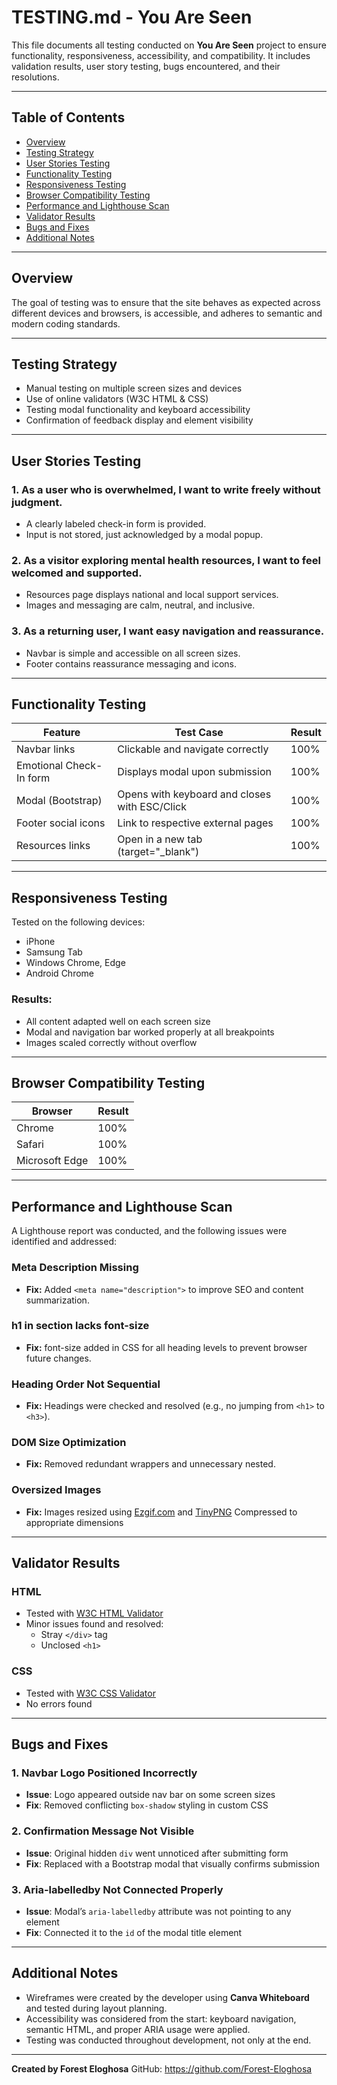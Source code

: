 # TESTING.md - You Are Seen

This file documents all testing conducted on  **You Are Seen** project to ensure functionality, responsiveness, accessibility, and compatibility. It includes validation results, user story testing, bugs encountered, and their resolutions.

---

## Table of Contents
- [Overview](#overview)
- [Testing Strategy](#testing-strategy)
- [User Stories Testing](#user-stories-testing)
- [Functionality Testing](#functionality-testing)
- [Responsiveness Testing](#responsiveness-testing)
- [Browser Compatibility Testing](#browser-compatibility-testing)
- [Performance and Lighthouse Scan](#performance-and-lighthouse-scan)
- [Validator Results](#validator-results)
- [Bugs and Fixes](#bugs-and-fixes)
- [Additional Notes](#additional-notes)

---

##  Overview

The goal of testing was to ensure that the site behaves as expected across different devices and browsers, is accessible, and adheres to semantic and modern coding standards.

---

## Testing Strategy
- Manual testing on multiple screen sizes and devices
- Use of online validators (W3C HTML & CSS)
- Testing modal functionality and keyboard accessibility
- Confirmation of feedback display and element visibility

---

## User Stories Testing

### 1. As a user who is overwhelmed, I want to write freely without judgment.
- A clearly labeled check-in form is provided.
- Input is not stored, just acknowledged by a modal popup.

### 2. As a visitor exploring mental health resources, I want to feel welcomed and supported.
-  Resources page displays national and local support services.
- Images and messaging are calm, neutral, and inclusive.

### 3. As a returning user, I want easy navigation and reassurance.
- Navbar is simple and accessible on all screen sizes.
- Footer contains reassurance messaging and icons.

---

##  Functionality Testing

| Feature                       | Test Case                                         | Result |
|-----------------------------|--------------------------------------------------|--------|
| Navbar links                | Clickable and navigate correctly                 |  100% |
| Emotional Check-In form     | Displays modal upon submission                   | 100%     |
| Modal (Bootstrap)           | Opens with keyboard and closes with ESC/Click   | 100%    |
| Footer social icons         | Link to respective external pages                | 100%     |
| Resources links             | Open in a new tab (target="_blank")             | 100%     |

---

##  Responsiveness Testing

Tested on the following devices:
 - iPhone 
  - Samsung Tab
  - Windows Chrome, Edge
  - Android Chrome

### Results:
- All content adapted well on each screen size
- Modal and navigation bar worked properly at all breakpoints
- Images scaled correctly without overflow

---

##  Browser Compatibility Testing

| Browser      | Result |
|-------------|--------|
| Chrome       | 100%   |
 Safari       | 100%   |
| Microsoft Edge | 100% |

---

## Performance and Lighthouse Scan
A Lighthouse report was conducted, and the following issues were identified and addressed:

###  Meta Description Missing
- **Fix:** Added `<meta name="description">` to improve SEO and content summarization.

###  h1 in section lacks font-size
- **Fix:** font-size added in CSS for all heading levels to prevent browser future changes.

### Heading Order Not Sequential
- **Fix:** Headings were checked and resolved (e.g., no jumping from `<h1>` to `<h3>`).

###  DOM Size Optimization
- **Fix:** Removed redundant wrappers and unnecessary nested.


###  Oversized Images
  - **Fix:**
 Images resized using [Ezgif.com](http://ezgif.com/) and [TinyPNG](https://tinypng.com/)
Compressed to appropriate dimensions 

---
## Validator Results

### HTML
- Tested with [W3C HTML Validator](https://validator.w3.org/)
- Minor issues found and resolved:
  - Stray `</div>` tag
  - Unclosed `<h1>`

### CSS
- Tested with [W3C CSS Validator](https://jigsaw.w3.org/css-validator/)
-  No errors found

---

##  Bugs and Fixes

### 1. **Navbar Logo Positioned Incorrectly**
- **Issue**: Logo appeared outside nav bar on some screen sizes
- **Fix**: Removed conflicting `box-shadow` styling in custom CSS

### 2. **Confirmation Message Not Visible**
- **Issue**: Original hidden `div` went unnoticed after submitting form
- **Fix**: Replaced with a Bootstrap modal that visually confirms submission

### 3. **Aria-labelledby Not Connected Properly**
- **Issue**: Modal’s `aria-labelledby` attribute was not pointing to any element
- **Fix**: Connected it to the `id` of the modal title element

---

## Additional Notes

- Wireframes were created by the developer using **Canva Whiteboard** and tested during layout planning.
- Accessibility was considered from the start: keyboard navigation, semantic HTML, and proper ARIA usage were applied.
- Testing was conducted throughout development, not only at the end.

---

 **Created by Forest Eloghosa**
GitHub: https://github.com/Forest-Eloghosa
